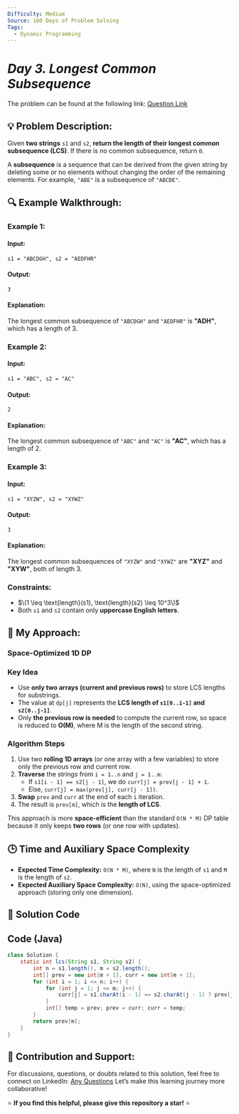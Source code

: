 ```yaml
---
Difficulty: Medium  
Source: 160 Days of Problem Solving  
Tags:
  - Dynamic Programming
---
```


#  _Day 3. Longest Common Subsequence_ 

The problem can be found at the following link: [Question Link](https://www.geeksforgeeks.org/batch/gfg-160-problems/track/dynamic-programming-gfg-160/problem/longest-common-subsequence-1587115620)

## 💡 **Problem Description:**

Given **two strings** `s1` and `s2`, **return the length of their longest common subsequence (LCS)**. If there is no common subsequence, return `0`.  

A **subsequence** is a sequence that can be derived from the given string by deleting some or no elements without changing the order of the remaining elements. For example, `"ABE"` is a subsequence of `"ABCDE"`.  

## 🔍 **Example Walkthrough:**

### **Example 1:**  

#### **Input:**  
```
s1 = "ABCDGH", s2 = "AEDFHR"
```

#### **Output:**  
```
3
```

#### **Explanation:**  
The longest common subsequence of `"ABCDGH"` and `"AEDFHR"` is **"ADH"**, which has a length of 3.  


### **Example 2:**  

#### **Input:**  
```
s1 = "ABC", s2 = "AC"
```

#### **Output:**  
```
2
```

#### **Explanation:**  
The longest common subsequence of `"ABC"` and `"AC"` is **"AC"**, which has a length of 2.  


### **Example 3:**  

#### **Input:**  
```
s1 = "XYZW", s2 = "XYWZ"
```

#### **Output:**  
```
3
```

#### **Explanation:**  
The longest common subsequences of `"XYZW"` and `"XYWZ"` are **"XYZ"** and **"XYW"**, both of length 3.  


### **Constraints:**  
- $\(1 \leq \text{length}(s1), \text{length}(s2) \leq 10^3\)$  
- Both `s1` and `s2` contain only **uppercase English letters**.  


## 🎯 **My Approach:**

### **Space-Optimized 1D DP**

### **Key Idea**  
- Use **only two arrays (current and previous rows)** to store LCS lengths for substrings.
- The value at `dp[j]` represents the **LCS length of `s1[0..i-1]` and `s2[0..j-1]`**.
- Only **the previous row is needed** to compute the current row, so space is reduced to **O(M)**, where M is the length of the second string.

### **Algorithm Steps**  
1. Use two **rolling 1D arrays** (or one array with a few variables) to store only the previous row and current row.  
2. **Traverse** the strings from `i = 1..n` and `j = 1..m`:  
   - If `s1[i - 1] == s2[j - 1]`, we do `curr[j] = prev[j - 1] + 1`.  
   - Else, `curr[j] = max(prev[j], curr[j - 1])`.  
3. **Swap** `prev` and `curr` at the end of each `i` iteration.  
4. The result is `prev[m]`, which is the **length of LCS**.  

This approach is more **space-efficient** than the standard `O(N * M)` DP table because it only keeps **two rows** (or one row with updates).  

## 🕒 **Time and Auxiliary Space Complexity** 

- **Expected Time Complexity:** `O(N * M)`, where `N` is the length of `s1` and `M` is the length of `s2`.  
- **Expected Auxiliary Space Complexity:** `O(N)`, using the space-optimized approach (storing only one dimension).  



## 📝 **Solution Code**

## **Code (Java)**

```java
class Solution {
    static int lcs(String s1, String s2) {
        int n = s1.length(), m = s2.length();
        int[] prev = new int[m + 1], curr = new int[m + 1];
        for (int i = 1; i <= n; i++) {
            for (int j = 1; j <= m; j++) {
                curr[j] = s1.charAt(i - 1) == s2.charAt(j - 1) ? prev[j - 1] + 1 : Math.max(prev[j], curr[j - 1]);
            }
            int[] temp = prev; prev = curr; curr = temp;
        }
        return prev[m];
    }
}
```


## 🎯 **Contribution and Support:**

For discussions, questions, or doubts related to this solution, feel free to connect on LinkedIn: [Any Questions](https://www.linkedin.com/in/sanjana-yadav007) Let’s make this learning journey more collaborative! 

⭐ **If you find this helpful, please give this repository a star!** ⭐  
